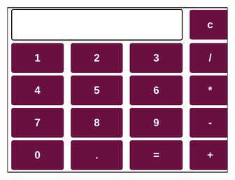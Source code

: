 <!DOCTYPE html>
<html>

<head>
 <title>JavaScript Calculator</title>
 <script src=
"https://cdnjs.cloudflare.com/ajax/libs/mathjs/10.6.4/math.js"
  integrity=
"sha512-BbVEDjbqdN3Eow8+empLMrJlxXRj5nEitiCAK5A1pUr66+jLVejo3PmjIaucRnjlB0P9R3rBUs3g5jXc8ti+fQ=="
  crossorigin="anonymous"
  referrerpolicy="no-referrer"></script>
 <script src=
"https://cdnjs.cloudflare.com/ajax/libs/mathjs/10.6.4/math.min.js"
  integrity=
"sha512-iphNRh6dPbeuPGIrQbCdbBF/qcqadKWLa35YPVfMZMHBSI6PLJh1om2xCTWhpVpmUyb4IvVS9iYnnYMkleVXLA=="
  crossorigin="anonymous"
  referrerpolicy="no-referrer"></script>
	
 <!-- For styling -->
 <style>
  table {
   border: 1px solid black;
   margin-left: auto;
   margin-right: auto;
  }

  input[type="button"] {
   width: 100%;
   padding: 20px 40px;
   background-color: rgb(105, 16, 65);
   color: white;
   font-size: 24px;
   font-weight: bold;
   border: none;
   border-radius: 5px;
  }

  input[type="text"] {
   padding: 20px 30px;
   font-size: 24px;
   font-weight: bold;
   border: none;
   border-radius: 5px;
   border: 2px solid black;
  }
 </style>
</head>
	
<body>
	
 <!-- Use Table to Create Calculator Structure Design -->
 <table id="calcu">
  <tr>
   <td colspan="3"><input type="text" id="result"></td>
   <td><input type="button" value="c" onclick="clr()" /> </td>
  </tr>
  <tr>
   <td><input type="button" value="1" onclick="dis('1')"
      onkeydown="myFunction(event)"> </td>
   <td><input type="button" value="2" onclick="dis('2')"
      onkeydown="myFunction(event)"> </td>
   <td><input type="button" value="3" onclick="dis('3')"
      onkeydown="myFunction(event)"> </td>
   <td><input type="button" value="/" onclick="dis('/')"
      onkeydown="myFunction(event)"> </td>
  </tr>
  <tr>
   <td><input type="button" value="4" onclick="dis('4')"
      onkeydown="myFunction(event)"> </td>
   <td><input type="button" value="5" onclick="dis('5')"
      onkeydown="myFunction(event)"> </td>
   <td><input type="button" value="6" onclick="dis('6')"
      onkeydown="myFunction(event)"> </td>
   <td><input type="button" value="*" onclick="dis('*')"
      onkeydown="myFunction(event)"> </td>
  </tr>
  <tr>
   <td><input type="button" value="7" onclick="dis('7')"
      onkeydown="myFunction(event)"> </td>
   <td><input type="button" value="8" onclick="dis('8')"
      onkeydown="myFunction(event)"> </td>
   <td><input type="button" value="9" onclick="dis('9')"
      onkeydown="myFunction(event)"> </td>
   <td><input type="button" value="-" onclick="dis('-')"
      onkeydown="myFunction(event)"> </td>
  </tr>
  <tr>
   <td><input type="button" value="0" onclick="dis('0')"
      onkeydown="myFunction(event)"> </td>
   <td><input type="button" value="." onclick="dis('.')"
      onkeydown="myFunction(event)"> </td>
   
   <!-- solve function call function solve to evaluate value -->
   <td><input type="button" value="=" onclick="solve()"> </td>

   <td><input type="button" value="+" onclick="dis('+')"
      onkeydown="myFunction(event)"> </td>
  </tr>
 </table>

 <script>
  
  // Function that display value
  function dis(val) {
   document.getElementById("result").value += val
  }

  function myFunction(event) {
   if (event.key == '0' || event.key == '1'
    || event.key == '2' || event.key == '3'
    || event.key == '4' || event.key == '5'
    || event.key == '6' || event.key == '7'
    || event.key == '8' || event.key == '9'
    || event.key == '+' || event.key == '-'
    || event.key == '*' || event.key == '/')
    document.getElementById("result").value += event.key;
  }

  var cal = document.getElementById("calcu");
  cal.onkeyup = function (event) {
   if (event.keyCode === 13) {
    console.log("Enter");
    let x = document.getElementById("result").value
    console.log(x);
    solve();
   }
  }

  // Function that evaluates the digit and return result
  function solve() {
   let x = document.getElementById("result").value
   let y = math.evaluate(x)
   document.getElementById("result").value = y
  }

  // Function that clear the display
  function clr() {
   document.getElementById("result").value = ""
  }
 </script>
</body>
</html>

